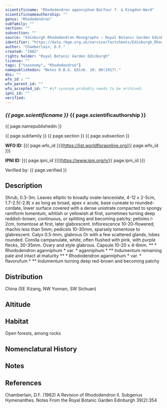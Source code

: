 ```yaml
---
scientificname: "Rhododendron aganniphum Balfour f. & Kingdon-Ward"
scientificnameauthorship: ""
genus: "Rhododendron"
subfamily: ""
section: ""
subsection: ""
source: "Edinburgh Rhododendron Monographs – Royal Botanic Garden Edinburgh"
identifier: "https://data.rbge.org.uk/service/factsheets/Edinburgh_Rhododendron_Monographs.xhtml"
author: "Chamberlain, D.F."
created: "1982"
rights holder: "Royal Botanic Garden Edinburgh"
license: ""
tags: ["taxonomy", "Rhododendron"]
namepublishedin: "Notes R.B.G. Edinb. 10: 80(1917)."
doi: ""
wfo_id : ""
wfo_parent_id: ""
wfo_accepted_id: "" #if synonym probably needs to be archived.                      
ipni_id: ""
verified:
---
```

### _{{ page.scientificname }}_ {{ page.scientificauthorship }}
 {{ page.namepublishedin }}

{{ page.subfamily }} {{ page.section }} {{ page.subsection }}

**WFO ID:** [{{ page.wfo_id }}](https://list.worldfloraonline.org/{{ page.wfo_id }})

**IPNI ID:** [{{ page.ipni_id }}](https://www.ipni.org/n/{{ page.ipni_id }})

Verified by: {{ page.verified }}



## Description
Shrub, 0.3-3m. Leaves elliptic to broadly ovate-lanceolate, 4-12 x 2-5cm, 1.7-2.5(-2.8) x as long as broad, apex ± acute, base cuneate to rounded-cordate, lower surface covered with a dense unistrate compacted to spongy ramiform tomentum, whitish or yellowish at first, sometimes turning deep reddish-brown, continuous, or splitting and becoming patchy; petioles l-2cm, tomentose at first, later glabrescent. Inflorescence 10-20-flowered; rhachis less than 5mm; pedicels 10-30mm, sparsely tomentose to glabrescent. Calyx 0.5-lmm, glabrous Or with a few scattered glands, lobes rounded. Corolla campanulate, white, often flushed with pink, with purple flecks, 30-35mm. Ovary and style glabrous. Capsule 10-20 x 4-6mm. ** * Rhododendron aganniphum * var. * aganniphum * ** Indumentum remaining pale and intact at maturity ** * Rhododendron aganniphum * var. * flavorufum * ** Indumentum turning deep red-brown and becoming patchy

## Distribution
China (SE Xizang, NW Yunnan, SW Sichuan)

## Altitude


## Habitat
Open forests, among rocks

## Nomenclatural History

                       
## Notes


## References

Chamberlain, D.F. (1982) A Revision of Rhododendron II. Subgenus Hymenanthes. Notes From the Royal Botanic Garden Edinburgh 39(2):354

